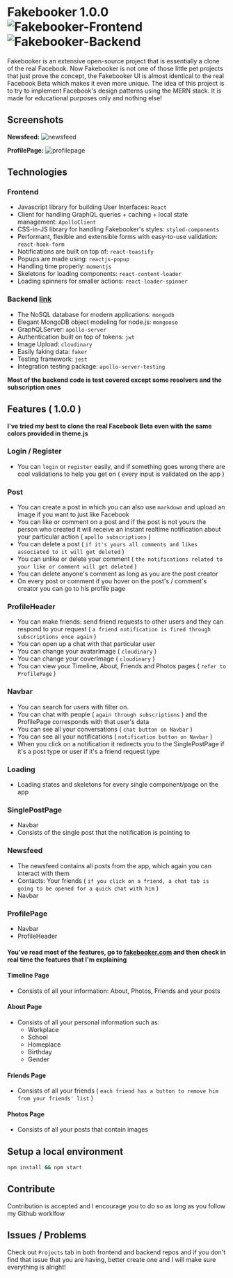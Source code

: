 # Fakebooker 1.0.0 ![Fakebooker-Frontend](https://github.com/KristianWEB/fakebooker-frontend/workflows/Fakebooker-Frontend/badge.svg) ![Fakebooker-Backend](https://github.com/KristianWEB/fakebooker-backend/workflows/Fakebooker-Backend/badge.svg)

Fakebooker is an extensive open-source project that is essentially a clone of the real Facebook. Now Fakebooker is not one of those little pet projects that just prove the concept, the Fakebooker UI is almost identical to the real Facebook Beta which makes it even more unique. The idea of this project is to try to implement Facebook's design patterns using the MERN stack. It is made for educational purposes only and nothing else!

## Screenshots
**Newsfeed:**
![newsfeed](https://github.com/KristianWEB/fakebooker-frontend/blob/master/src/assets/screenshots/newsfeed.PNG)

**ProfilePage:**
![profilepage](https://github.com/KristianWEB/fakebooker-frontend/blob/master/src/assets/screenshots/profilepage.PNG)

## Technologies

### Frontend

- Javascript library for building User Interfaces: `React`
- Client for handling GraphQL queries + caching + local state management: `ApolloClient`
- CSS-in-JS library for handling Fakebooker's styles: `styled-components`
- Performant, flexible and extensible forms with easy-to-use validation: `react-hook-form`
- Notifications are built on top of: `react-toastify`
- Popups are made using: `reactjs-popup`
- Handling time properly: `momentjs`
- Skeletons for loading components: `react-content-loader`
- Loading spinners for smaller actions: `react-loader-spinner`

### Backend [link](https://github.com/KristianWEB/fakebooker-backend)

- The NoSQL database for modern applications: `mongodb`
- Elegant MongoDB object modeling for node.js: `mongoose`
- GraphQLServer: `apollo-server`
- Authentication built on top of tokens: `jwt`
- Image Upload: `cloudinary`
- Easily faking data: `faker`
- Testing framework: `jest`
- Integration testing package: `apollo-server-testing`

**Most of the backend code is test covered except some resolvers and the subscription ones**

## Features ( 1.0.0 )

**I've tried my best to clone the real Facebook Beta even with the same colors provided in theme.js**

### Login / Register

- You can `login` or `register` easily, and if something goes wrong there are cool validations to help you get on ( every input is validated on the app )

### Post

- You can create a post in which you can also use `markdown` and upload an image if you want to just like Facebook
- You can like or comment on a post and if the post is not yours the person who created it will receive an instant realtime notification about your particular action ( `apollo subscriptions` )
- You can delete a post ( `if it's yours all comments and likes associated to it will get deleted` )
- You can unlike or delete your comment ( `the notifications related to your like or comment will get deleted` )
- You can delete anyone's comment as long as you are the post creator
- On every post or comment if you hover on the post's / comment's creator you can go to his profile page

### ProfileHeader

- You can make friends: send friend requests to other users and they can respond to your request ( `a friend notification is fired through subscriptions once again` )
- You can open up a chat with that particular user
- You can change your avatarImage ( `cloudinary` )
- You can change your coverImage ( `cloudinary` )
- You can view your Timeline, About, Friends and Photos pages ( `refer to ProfilePage` )

### Navbar

- You can search for users with filter on.
- You can chat with people ( `again through subscriptions` ) and the ProfilePage corresponds with that user's data
- You can see all your conversations ( `chat button on Navbar` )
- You can see all your notifications ( `notification button on Navbar` )
- When you click on a notification it redirects you to the SinglePostPage if it's a post type or user if it's a friend request type

### Loading

- Loading states and skeletons for every single component/page on the app

### SinglePostPage

- Navbar
- Consists of the single post that the notification is pointing to

### Newsfeed

- The newsfeed contains all posts from the app, which again you can interact with them
- Contacts: Your friends ( `if you click on a friend, a chat tab is going to be opened for a quick chat with him` )
- Navbar

### ProfilePage

- Navbar
- ProfileHeader

#### You've read most of the features, go to [fakebooker.com](https://fakebooker.com) and then check in real time the features that I'm explaining

#### Timeline Page

- Consists of all your information: About, Photos, Friends and your posts

#### About Page

- Consists of all your personal information such as:
  - Workplace
  - School
  - Homeplace
  - Birthday
  - Gender

#### Friends Page

- Consists of all your friends ( `each friend has a button to remove him from your friends' list` )

#### Photos Page

- Consists of all your posts that contain images

## Setup a local environment

```sh
npm install && npm start
```

## Contribute

Contribution is accepted and I encourage you to do so as long as you follow my Github worklfow

## Issues / Problems

Check out `Projects` tab in both frontend and backend repos and if you don't find that issue that you are having, better create one and I will make sure everything is alright!
